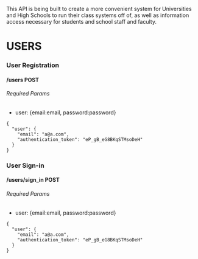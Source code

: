 This API is being built to create a more convenient system for Universities and High Schools to run their class systems off of, as well as information access necessary for students and school staff and faculty.

# USERS

### User Registration
#### /users POST
###### Required Params

* user: {email:email, password:password}
```
{
  "user": {
    "email": "a@a.com",
    "authentication_token": "eP_gB_eG8BKqSTMsoDeH"
  }
}
```

### User Sign-in
#### /users/sign_in POST
###### Required Params

* user: {email:email, password:password}
```
{
  "user": {
    "email": "a@a.com",
    "authentication_token": "eP_gB_eG8BKqSTMsoDeH"
  }
}
```